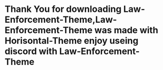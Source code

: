 # Thank You for downloading Law-Enforcement-Theme,Law-Enforcement-Theme was made with Horisontal-Theme enjoy useing discord with Law-Enforcement-Theme
